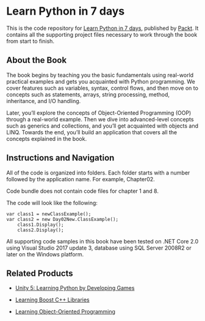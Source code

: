 # Learn Python in 7 days
This is the code repository for [Learn Python in 7 days](https://www.packtpub.com/application-development/learn-c-7-days?utm_source=github&utm_medium=repository&utm_campaign=9781787287044), published by [Packt](https://www.packtpub.com/?utm_source=github). It contains all the supporting project files necessary to work through the book from start to finish.
## About the Book
The book begins by teaching you the basic fundamentals using real-world practical examples and gets you acquainted with Python programming. We cover features such as variables, syntax, control flows, and then move on to concepts such as statements, arrays, string processing, method, inheritance, and I/O handling.

Later, you’ll explore the concepts of Object-Oriented Programming (OOP) through a real-world example. Then we dive into advanced-level concepts such as generics and collections, and you’ll get acquainted with objects and LINQ. Towards the end, you’ll build an application that covers all the concepts explained in the book.


## Instructions and Navigation
All of the code is organized into folders. Each folder starts with a number followed by the application name. For example, Chapter02.

Code bundle does not contain code files for chapter 1 and 8.

The code will look like the following:
```
var class1 = newClassExample(); 
var class2 = new Day02New.ClassExample(); 
    class1.Display(); 
    class2.Display(); 
```

All supporting code samples in this book have been tested on .NET Core 2.0 using Visual Studio 2017 update 3, database using SQL Server 2008R2 or later on the Windows platform.

## Related Products
* [Unity 5: Learning Python by Developing Games](https://www.packtpub.com/game-development/unity-5-learning-c-developing-games?utm_source=github&utm_medium=repository&utm_campaign=9781787127272)

* [Learning Boost C++ Libraries](https://www.packtpub.com/application-development/learning-boost-c-libraries?utm_source=github&utm_medium=repository&utm_campaign=9781783551217)

* [Learning Object-Oriented Programming](https://www.packtpub.com/application-development/learning-object-oriented-programming?utm_source=github&utm_medium=repository&utm_campaign=9781785289637)

